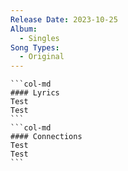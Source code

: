 ```yaml
---
Release Date: 2023-10-25
Album:
  - Singles
Song Types:
  - Original
---
```


````col
```col-md
#### Lyrics
Test
Test
```
```col-md
#### Connections
Test
Test
```
````
